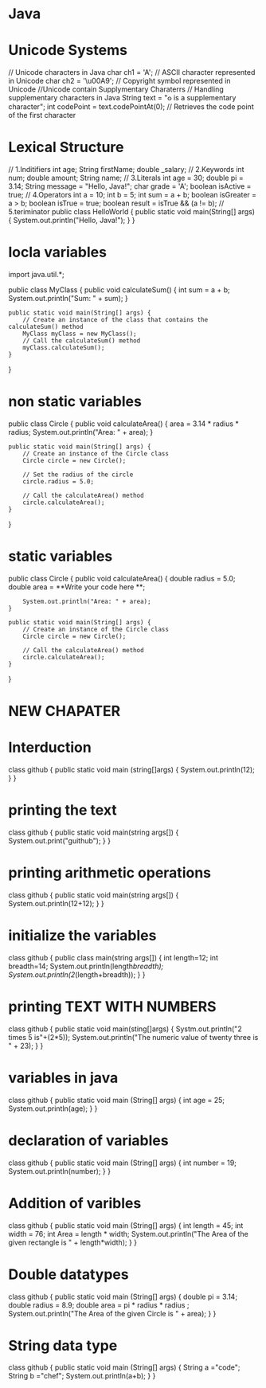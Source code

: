 # Java
# Unicode Systems
// Unicode characters in Java
char ch1 = 'A'; // ASCII character represented in Unicode
char ch2 = '\u00A9'; // Copyright symbol represented in Unicode
//Unicode contain Supplymentary Charaterrs
// Handling supplementary characters in Java
String text = "𐍈 is a supplementary character";
int codePoint = text.codePointAt(0); // Retrieves the code point of the first character

# Lexical Structure
// 1.Inditifiers
int age;
String firstName;
double _salary;
// 2.Keywords
int num;
double amount;
String name;
// 3.Literals
int age = 30;
double pi = 3.14;
String message = "Hello, Java!";
char grade = 'A';
boolean isActive = true;
// 4.Operators
int a = 10;
int b = 5;
int sum = a + b;
boolean isGreater = a > b;
boolean isTrue = true;
boolean result = isTrue && (a != b);
// 5.teriminator
public class HelloWorld {
 public static void main(String[] args) {
 System.out.println("Hello, Java!");
 }
}
# locla variables
import java.util.*;

public class MyClass {
    public void calculateSum() {
        int sum = a + b;
        System.out.println("Sum: " + sum);
    }

    public static void main(String[] args) {
        // Create an instance of the class that contains the calculateSum() method
        MyClass myClass = new MyClass();
        // Call the calculateSum() method
        myClass.calculateSum();
    }
}
# non static variables
public class Circle {
  public void calculateArea() {
        area = 3.14 * radius * radius;
        System.out.println("Area: " + area);
    }

    public static void main(String[] args) {
        // Create an instance of the Circle class
        Circle circle = new Circle();

        // Set the radius of the circle
        circle.radius = 5.0;

        // Call the calculateArea() method
        circle.calculateArea();
    }
}
# static variables
public class Circle {
    public void calculateArea() {
        double radius = 5.0;
        double area = **Write your code here **;
        
        System.out.println("Area: " + area);
    }

    public static void main(String[] args) {
        // Create an instance of the Circle class
        Circle circle = new Circle();

        // Call the calculateArea() method
        circle.calculateArea();
    }
}
# NEW CHAPATER 
# Interduction
class github
{
 public static void main (string[]args)
 {
   System.out.println(12);
   }
 }
# printing the text
class github
{
public static void main(string args[])
{
System.out.print("guithub");
  }
}
# printing arithmetic operations
class github
{
 public static void main(string args[])
 {
 System.out.println(12+12);
    }
 }
 # initialize the variables 
 class github
 {
 public class main(string args[])
 {
   int length=12;
   int breadth=14;
   System.out.println(length*breadth);
   System.out.println(2*(length+breadth));
      }
   }
   # printing TEXT WITH NUMBERS
  class github
   {
public static void main(sting[]args)
{
Systm.out.println("2 times 5 is"+(2*5));
System.out.println("The numeric value of twenty three is " + 23);
}
 }
 # variables in java
 class github
{
	public static void main (String[] args)
	{
	    int age = 25;
	    System.out.println(age);
	}
}
# declaration of variables
class github
{
	public static void main (String[] args)
	{
        int number = 19;
        System.out.println(number);
	}
}
# Addition of varibles
class github
{
	public static void main (String[] args)
	{
        int length = 45;
        int width = 76;
        int Area = length * width;
        System.out.println("The Area of the given rectangle is " + length*width);
	}
}
 # Double datatypes
 class github
{
	public static void main (String[] args)
	{
		double pi = 3.14;
		double radius = 8.9;
		double area = pi * radius * radius ;
		System.out.println("The Area of the given Circle is " + area);
	}
}
# String data type
class github
{
	public static void main (String[] args)
	{
        String a ="code";
        String b ="chef";
        System.out.println(a+b);
	}
}



 
 
